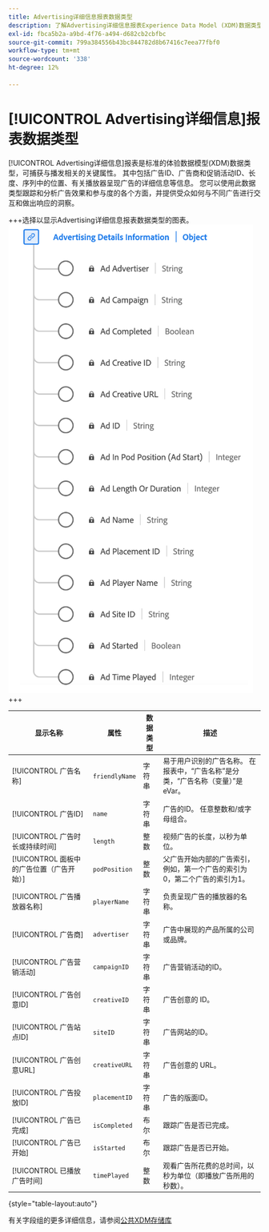 ```yaml
---
title: Advertising详细信息报表数据类型
description: 了解Advertising详细信息报表Experience Data Model (XDM)数据类型。
exl-id: fbca5b2a-a9bd-4f76-a494-d682cb2cbfbc
source-git-commit: 799a384556b43bc844782d8b67416c7eea77fbf0
workflow-type: tm+mt
source-wordcount: '338'
ht-degree: 12%

---
```


# [!UICONTROL Advertising详细信息]报表数据类型

[!UICONTROL Advertising详细信息]报表是标准的体验数据模型(XDM)数据类型，可捕获与播发相关的关键属性。 其中包括广告ID、广告商和促销活动ID、长度、序列中的位置、有关播放器呈现广告的详细信息等信息。 您可以使用此数据类型跟踪和分析广告效果和参与度的各个方面，并提供受众如何与不同广告进行交互和做出响应的洞察。

+++选择以显示Advertising详细信息报表数据类型的图表。
![Advertising详细信息报表数据类型的图表。](../images/data-types/advertising-details-information.png)
+++

| 显示名称 | 属性 | 数据类型 | 描述 |
|----------------------------------------|-----------------|-----------|-----------------------------------------------------------------------------------------------|
| [!UICONTROL 广告名称] | `friendlyName` | 字符串 | 易于用户识别的广告名称。 在报表中，“广告名称”是分类，“广告名称（变量）”是eVar。 |
| [!UICONTROL 广告ID] | `name` | 字符串 | 广告的ID。 任意整数和/或字母组合。 |
| [!UICONTROL 广告时长或持续时间] | `length` | 整数 | 视频广告的长度，以秒为单位。 |
| [!UICONTROL 面板中的广告位置（广告开始）] | `podPosition` | 整数 | 父广告开始内部的广告索引，例如，第一个广告的索引为0，第二个广告的索引为1。 |
| [!UICONTROL 广告播放器名称] | `playerName` | 字符串 | 负责呈现广告的播放器的名称。 |
| [!UICONTROL 广告商] | `advertiser` | 字符串 | 广告中展现的产品所属的公司或品牌。 |
| [!UICONTROL 广告营销活动] | `campaignID` | 字符串 | 广告营销活动的ID。 |
| [!UICONTROL 广告创意ID] | `creativeID` | 字符串 | 广告创意的 ID。 |
| [!UICONTROL 广告站点ID] | `siteID` | 字符串 | 广告网站的ID。 |
| [!UICONTROL 广告创意URL] | `creativeURL` | 字符串 | 广告创意的 URL。 |
| [!UICONTROL 广告投放ID] | `placementID` | 字符串 | 广告的版面ID。 |
| [!UICONTROL 广告已完成] | `isCompleted` | 布尔 | 跟踪广告是否已完成。 |
| [!UICONTROL 广告已开始] | `isStarted` | 布尔 | 跟踪广告是否已开始。 |
| [!UICONTROL 已播放广告时间] | `timePlayed` | 整数 | 观看广告所花费的总时间，以秒为单位（即播放广告所用的秒数）。 |

{style="table-layout:auto"}

有关字段组的更多详细信息，请参阅[公共XDM存储库](https://github.com/adobe/xdm/blob/master/components/datatypes/advertisingdetails.schema.json)

